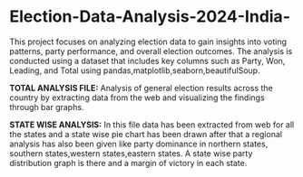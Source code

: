 # Election-Data-Analysis-2024-India-
This project focuses on analyzing election data to gain insights into voting patterns, party performance, and overall election outcomes. The analysis is conducted using a dataset that includes key columns such as Party, Won, Leading, and Total using pandas,matplotlib,seaborn,beautifulSoup.

**TOTAL ANALYSIS FILE:**
Analysis of general election results across the country by extracting data from the web and visualizing the findings through bar graphs.

 **STATE WISE ANALYSIS:**
 In this file data has been extracted from web for all the states and a state wise pie chart has been drawn after that a regional analysis has also been given like party dominance in northern states, southern states,western states,eastern states. A state wise party distribution graph is there and a margin of victory in each state.
